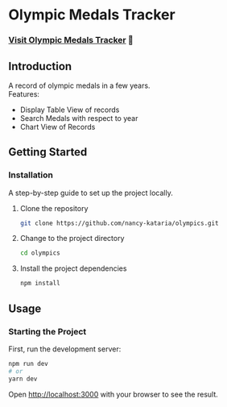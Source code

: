 # Olympic Medals Tracker 

### <a href="https://nancy-kataria.github.io/olympics/">Visit Olympic Medals Tracker</a> 🚀

## Introduction
A record of olympic medals in a few years.<br />
Features:
- Display Table View of records
- Search Medals with respect to year
- Chart View of Records

## Getting Started

### Installation
A step-by-step guide to set up the project locally.

1. Clone the repository
   ```bash
   git clone https://github.com/nancy-kataria/olympics.git
   ```

2. Change to the project directory
   ```bash
   cd olympics
   ```

3. Install the project dependencies
   ```bash
   npm install
   ```

## Usage

### Starting the Project
First, run the development server:

```bash
npm run dev
# or
yarn dev
```

Open [http://localhost:3000](http://localhost:3000) with your browser to see the result.
